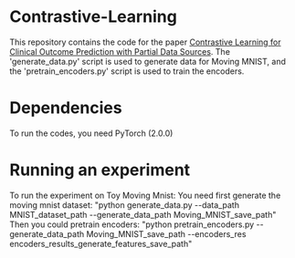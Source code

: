# Contrastive-Learning
This repository contains the code for the paper [Contrastive Learning for Clinical Outcome Prediction with Partial Data Sources](https://openreview.net/forum?id=elCOPIm4Xw&invitationId=ICML.cc/2024/Conference/Submission5763/-/Camera_Ready_Revision&referrer=%5BAuthor%20Console%5D(%2Fgroup%3Fid%3DICML.cc%2F2024%2FConference%2FAuthors%23author-tasks)). The 'generate_data.py' script is used to generate data for Moving MNIST, and the 'pretrain_encoders.py' script is used to train the encoders.

# Dependencies
To run the codes, you need PyTorch (2.0.0)

# Running an experiment
To run the experiment on Toy Moving Mnist:
You need first generate the moving mnist dataset: "python generate_data.py --data_path MNIST_dataset_path --generate_data_path Moving_MNIST_save_path"
Then you could pretrain encoders: "python pretrain_encoders.py --generate_data_path Moving_MNIST_save_path --encoders_res encoders_results_generate_features_save_path"

